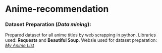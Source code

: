 # Anime-recommendation

### Dataset Preparation (*Data mining*):
Prepared dataset for all anime titles by web scrapping in python. Libraries used: **Requests** and **Beautiful Soup**. Websie used for dataset preparation: [*My Anime List*](https://myanimelist.net/)


